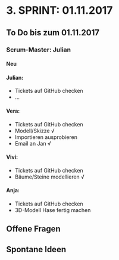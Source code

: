 # 3. SPRINT: 01.11.2017
## To Do bis zum 01.11.2017
### Scrum-Master: Julian

#### Neu

#### Julian:
* Tickets auf GitHub checken
* ...

#### Vera:
* Tickets auf GitHub checken
* Modell/Skizze √
* Importieren ausprobieren
* Email an Jan √

#### Vivi:
* Tickets auf GitHub checken
* Bäume/Steine modellieren √

#### Anja:
* Tickets auf GitHub checken
* 3D-Modell Hase fertig machen

## Offene Fragen

## Spontane Ideen
